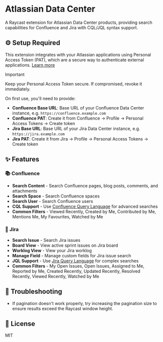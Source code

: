 # Atlassian Data Center

A Raycast extension for Atlassian Data Center products, providing search capabilities for Confluence and Jira with CQL/JQL syntax support.

## ⚙️ Setup Required

This extension integrates with your Atlassian applications using Personal Access Token (PAT), which are a secure way to authenticate external applications. [Learn more](https://confluence.atlassian.com/enterprise/using-personal-access-tokens-1026032365.html)

> [!IMPORTANT]
> Keep your Personal Access Token secure. If compromised, revoke it immediately.

On first use, you'll need to provide:

- **Confluence Base URL**: Base URL of your Confluence Data Center instance, e.g. `https://confluence.example.com`
- **Confluence PAT**: Create it from Confluence → Profile → Personal Access Tokens → Create token
- **Jira Base URL**: Base URL of your Jira Data Center instance, e.g. `https://jira.example.com`
- **Jira PAT**: Create it from Jira → Profile → Personal Access Tokens → Create token

## ✨ Features

### 📚 Confluence

- **Search Content** - Search Confluence pages, blog posts, comments, and attachments
- **Search Space** - Search Confluence spaces
- **Search User** - Search Confluence users
- **CQL Support** - Use [Confluence Query Language](https://developer.atlassian.com/server/confluence/rest/v1020/intro/#advanced-searching-using-cql) for advanced searches
- **Common Filters** - Viewed Recently, Created by Me, Contributed by Me, Mentions Me, My Favourites, Watched by Me

### 🐛 Jira

- **Search Issue** - Search Jira issues
- **Board View** - View active sprint issues on Jira board
- **Worklog View** - View your Jira worklog
- **Manage Field** - Manage custom fields for Jira issue search
- **JQL Support** - Use [Jira Query Language](https://confluence.atlassian.com/jiracoreserver/advanced-searching-939937709.html) for complex searches
- **Common Filters** - My Open Issues, Open Issues, Assigned to Me, Reported by Me, Created Recently, Updated Recently, Resolved Recently, Viewed Recently, Watched by Me

## 🔧 Troubleshooting

- If pagination doesn't work properly, try increasing the pagination size to ensure results exceed the Raycast window height.

## 📄 License

MIT
